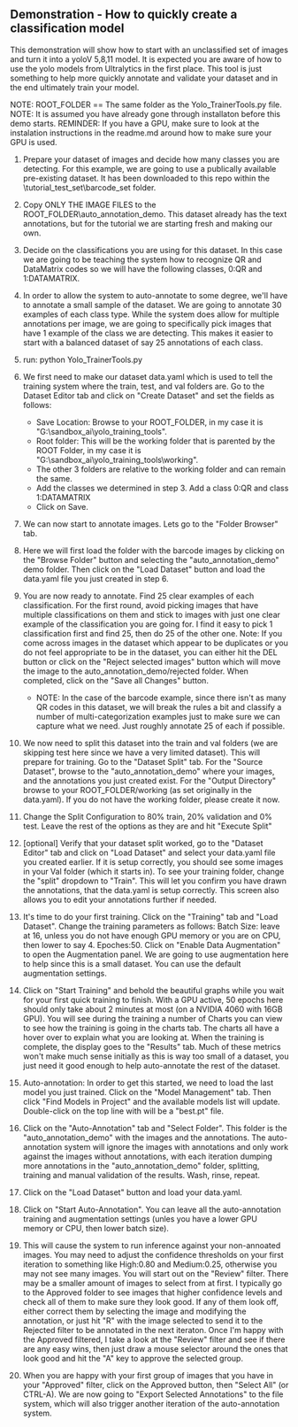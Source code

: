 ## Demonstration - How to quickly create a classification model

This demonstration will show how to start with an unclassified set of images and turn it into a yoloV 5,8,11 model.
It is expected you are aware of how to use the yolo models from Ultralytics in the first place. This tool is just something to help more quickly annotate and validate your dataset and in the end ultimately train your model.

NOTE: ROOT_FOLDER == The same folder as the Yolo_TrainerTools.py file. 
NOTE: It is assumed you have already gone through installaton before this demo starts.
REMINDER: If you have a GPU, make sure to look at the instalation instructions in the readme.md around how to make sure your GPU is used.

1. Prepare your dataset of images and decide how many classes you are detecting. For this example, we are going to use a publically available pre-existing dataset. It has been downloaded to this repo within the \tutorial_test_set\barcode_set folder.

2. Copy ONLY THE IMAGE FILES to the ROOT_FOLDER\auto_annotation_demo. This dataset already has the text annotations, but for the tutorial we are starting fresh and making our own.

3. Decide on the classifications you are using for this dataset. In this case we are going to be teaching the system how to recognize QR and DataMatrix codes so we will have the following classes, 0:QR and 1:DATAMATRIX.

4. In order to allow the system to auto-annotate to some degree, we'll have to annotate a small sample of the dataset. We are going to annotate 30 examples of each class type. While the system does allow for multiple annotations per image, we are going to specifically pick images that have 1 example of the class we are detecting. This makes it easier to start with a balanced dataset of say 25 annotations of each class.

5. run: python Yolo_TrainerTools.py

6. We first need to make our dataset data.yaml which is used to tell the training system where the train, test, and val folders are. Go to the Dataset Editor tab and click on "Create Dataset" and set the fields as follows:
    - Save Location: Browse to your ROOT_FOLDER, in my case it is "G:\sandbox_ai\yolo_training_tools".
    - Root folder: This will be the working folder that is parented by the ROOT Folder, in my case it is "G:\sandbox_ai\yolo_training_tools\working".
    - The other 3 folders are relative to the working folder and can remain the same.
    - Add the classes we determined in step 3. Add a class 0:QR and class 1:DATAMATRIX
    - Click on Save.

7. We can now start to annotate images. Lets go to the "Folder Browser" tab. 

8. Here we will first load the folder with the barcode images by clicking on the "Browse Folder" button and selecting the "auto_annotation_demo" demo folder. Then click on the "Load Dataset" button and load the data.yaml file you just created in step 6.

9. You are now ready to annotate. Find 25 clear examples of each classification. For the first round, avoid picking images that have multiple classifications on them and stick to images with just one clear example of the classification you are going for. I find it easy to pick 1 classification first and find 25, then do 25 of the other one. Note: If you come across images in the dataset which appear to be duplicates or you do not feel appropriate to be in the dataset, you can either hit the DEL button or click on the "Reject selected images" button which will move the image to the auto_annotation_demo/rejected folder. When completed, click on the "Save all Changes" button.
    - NOTE: In the case of the barcode example, since there isn't as many QR codes in this dataset, we will break the rules a bit and classify a number of multi-categorization examples just to make sure we can capture what we need. Just roughly annotate 25 of each if possible. 

10. We now need to split this dataset into the train and val folders (we are skipping test here since we have a very limited dataset). This will prepare for training. Go to the "Dataset Split" tab. For the "Source Dataset", browse to the "auto_annotation_demo" where your images, and the annotations you just created exist. For the "Output Directory" browse to your ROOT_FOLDER/working (as set originally in the data.yaml). If you do not have the working folder, please create it now.

11. Change the Split Configuration to 80% train, 20% validation and 0% test. Leave the rest of the options as they are and hit "Execute Split"

12. [optional] Verify that your dataset split worked, go to the "Dataset Editor" tab and click on "Load Dataset" and select your data.yaml file you created earlier. If it is setup correctly, you should see some images in your Val folder (which it starts in). To see your training folder, change the "split" dropdown to "Train". This will let you confirm you have drawn the annotations, that the data.yaml is setup correctly. This screen also allows you to edit your annotations further if needed.

13. It's time to do your first training. Click on the "Training" tab and "Load Dataset". Change the training parameters as follows: Batch Size: leave at 16, unless you do not have enough GPU memory or you are on CPU, then lower to say 4. Epoches:50. Click on "Enable Data Augmentation" to open the Augmentation panel. We are going to use augmentation here to help since this is a small dataset. You can use the default augmentation settings.

14. Click on "Start Training" and behold the beautiful graphs while you wait for your first quick training to finish. With a GPU active, 50 epochs here should only take about 2 minutes at most (on a NVIDIA 4060 with 16GB GPU). You will see during the training a number of Charts you can view to see how the training is going in the charts tab. The charts all have a hover over to explain what you are looking at. When the training is complete, the display goes to the "Results" tab. Much of these metrics won't make much sense initially as this is way too small of a dataset, you just need it good enough to help auto-annotate the rest of the dataset.

15. Auto-annotation: In order to get this started, we need to load the last model you just trained. Click on the "Model Management" tab. Then click "Find Models in Project" and the available models list will update. Double-click on the top line with will be a "best.pt" file.

16. Click on the "Auto-Annotation" tab and "Select Folder". This folder is the "auto_annotation_demo" with the images and the annotations. The auto-annotation system will ignore the images with annotations and only work against the images without annotations, with each iteration dumping more annotations in the "auto_annotation_demo" folder, splitting, training and manual validation of the results. Wash, rinse, repeat.

17. Click on the "Load Dataset" button and load your data.yaml.

18. Click on "Start Auto-Annotation". You can leave all the auto-annotation training and augmentation settings (unles you have a lower GPU memory or CPU, then lower batch size).

19. This will cause the system to run inference against your non-annoated images. You may need to adjust the confidence thresholds on your first iteration to something like High:0.80 and Medium:0.25, otherwise you may not see many images. You will start out on the "Review" filter. There may be a smaller amount of images to select from at first. I typically go to the Approved folder to see images that higher confidence levels and check all of them to make sure they look good. If any of them look off, either correct them by selecting the image and modifying the annotation, or just hit "R" with the image selected to send it to the Rejected filter to be annotated in the next iteraton. Once I'm happy with the Approved filtered, I take a look at the "Review" filter and see if there are any easy wins, then just draw a mouse selector around the ones that look good and hit the "A" key to approve the selected group.

20. When you are happy with your first group of images that you have in your "Approved" filter, click on the Approved button, then "Select All" (or CTRL-A). We are now going to "Export Selected Annotations" to the file system, which will also trigger another iteration of the auto-annotation system.

